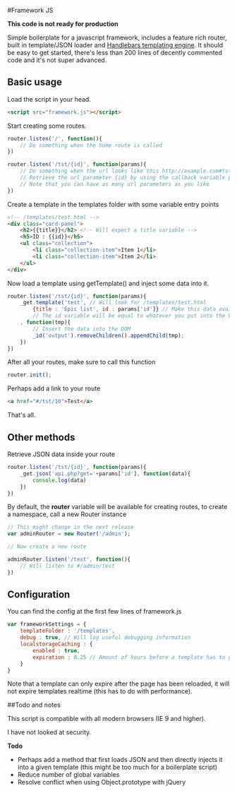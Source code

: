 #Framework JS

**This code is not ready for production**

Simple boilerplate for a javascript framework, includes a feature rich router, built in template/JSON loader and [Handlebars templating engine](http://handlebarsjs.com/).
It should be easy to get started, there's less than 200 lines of decently commented code and it's not super advanced.


## Basic usage

Load the script in your head.

```html
<script src="framework.js"></script>
```

Start creating some routes.

```javascript
router.listen('/', function(){
	// Do something when the home route is called
})

router.listen('/tst/{id}', function(params){
	// Do something when the url looks like this http://example.com#tst/10
	// Retrieve the url parameter {id} by using the callback variable params['id']
	// Note that you can have as many url parameters as you like
})
```

Create a template in the templates folder with some variable entry points

```html
<!-- /templates/test.html -->
<div class="card-panel">
	<h2>{{title}}</h2> <!-- Will expect a title variable -->
	<h5>ID : {{id}}</h5>
	<ul class="collection">
		<li class="collection-item">Item 1</li>
		<li class="collection-item">Item 2</li>
	</ul>
</div>
```

Now load a template using getTemplate() and inject some data into it.

```javascript
router.listen('/tst/{id}', function(params){
	_get.template('test', // Will look for /templates/test.html
		{title : 'Epic list', id : params['id']} // Make this data available in the template
		// The id variable will be equal to whatever you put into the URL (e.g. tst/10 will send 10)
	, function(tmp){
		// Insert the data into the DOM
		_id('output').removeChildren().appendChild(tmp);
	})
})
```

After all your routes, make sure to call this function

```javascript
router.init();
```

Perhaps add a link to your route
```html
<a href="#/tst/10">Test</a>
```

That's all.


## Other methods

Retrieve JSON data inside your route

```javascript
router.listen('/tst/{id}', function(params){
	_get.json('api.php?get='+params['id'], function(data){
		console.log(data)
	})
})
```

By default, the **router** variable will be available for creating routes, to create a namespace, call a new Router instance

```javascript
// This might change in the next release
var adminRouter = new Router('/admin');

// Now create a new route

adminRouter.listen('/test', function(){
	// Will listen to #/admin/test
})

```


## Configuration

You can find the config at the first few lines of framework.js

```javascript
var frameworkSettings = {
	templateFolder : '/templates',
	debug : true, // Will log useful debugging information
	localstorageCaching : {
		enabled : true,
		expiration : 0.25 // Amount of hours before a template has to get reloaded (in this case, 15 minutes)
	}
}

```
Note that a template can only expire after the page has been reloaded, it will not expire templates realtime (this has to do with performance).


##Todo and notes

This script is compatible with all modern browsers (IE 9 and higher).

I have not looked at security.

**Todo**
- Perhaps add a method that first loads JSON and then directly injects it into a given template (this might be too much for a boilerplate script)
- Reduce number of global variables
- Resolve conflict when using Object.prototype with jQuery
